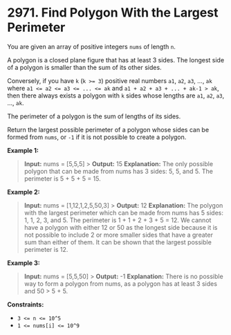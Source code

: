 # 2971. Find Polygon With the Largest Perimeter

You are given an array of positive integers `nums` of length `n`.

A polygon is a closed plane figure that has at least 3 sides. The longest side of a polygon is smaller than the sum of its other sides.

Conversely, if you have `k` (`k >= 3`) positive real numbers `a1`, `a2`, `a3`, ..., `ak` where `a1 <= a2 <= a3 <= ... <= ak` and `a1 + a2 + a3 + ... + ak-1 > ak`, then there always exists a polygon with `k` sides whose lengths are `a1`, `a2`, `a3`, ..., `ak`.

The perimeter of a polygon is the sum of lengths of its sides.

Return the largest possible perimeter of a polygon whose sides can be formed from `nums`, or `-1` if it is not possible to create a polygon.

**Example 1:**

> **Input:** nums = [5,5,5] > **Output:** 15
> **Explanation:** The only possible polygon that can be made from nums has 3 sides: 5, 5, and 5. The perimeter is 5 + 5 + 5 = 15.

**Example 2:**

> **Input:** nums = [1,12,1,2,5,50,3] > **Output:** 12
> **Explanation:** The polygon with the largest perimeter which can be made from nums has 5 sides: 1, 1, 2, 3, and 5. The perimeter is 1 + 1 + 2 + 3 + 5 = 12.
> We cannot have a polygon with either 12 or 50 as the longest side because it is not possible to include 2 or more smaller sides that have a greater sum than either of them.
> It can be shown that the largest possible perimeter is 12.

**Example 3:**

> **Input:** nums = [5,5,50] > **Output:** -1
> **Explanation:** There is no possible way to form a polygon from nums, as a polygon has at least 3 sides and 50 > 5 + 5.

**Constraints:**

- `3 <= n <= 10^5`
- `1 <= nums[i] <= 10^9`
